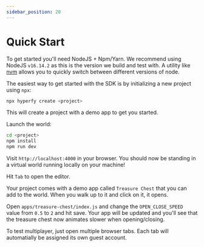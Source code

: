 ```yaml
---
sidebar_position: 20
---
```


# Quick Start

To get started you'll need NodeJS + Npm/Yarn. We recommend using NodeJS `v16.14.2` as this is the version we build and test with. A utility like [nvm](https://github.com/nvm-sh/nvm) allows you to quickly switch between different versions of node.

The easiest way to get started with the SDK is by initializing a new project using `npx`:

```bash
npx hyperfy create <project>
```

This will create a project with a demo app to get you started.

Launch the world:

```bash
cd <project>
npm install
npm run dev
```

Visit `http://localhost:4000` in your browser. You should now be standing in a virtual world running locally on your machine!

Hit `Tab` to open the editor.

Your project comes with a demo app called `Treasure Chest` that you can add to the world. When you walk up to it and click on it, it opens.

Open `apps/treasure-chest/index.js` and change the `OPEN_CLOSE_SPEED` value from `0.5` to `2` and hit save. Your app will be updated and you'll see that the treasure chest now animates slower when opening/closing.

To test multiplayer, just open multiple browser tabs. Each tab will automatially be assigned its own guest account.
